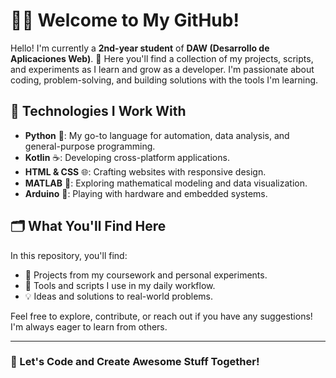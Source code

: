 # 👨‍💻 Welcome to My GitHub!

Hello! I'm currently a **2nd-year student** of **DAW (Desarrollo de Aplicaciones Web)**. 🚀 Here you'll find a collection of my projects, scripts, and experiments as I learn and grow as a developer. I'm passionate about coding, problem-solving, and building solutions with the tools I'm learning.

## 🔧 Technologies I Work With
- **Python** 🐍: My go-to language for automation, data analysis, and general-purpose programming.
- **Kotlin** ☕: Developing cross-platform applications.
- **HTML & CSS** 🌐: Crafting websites with responsive design.
- **MATLAB** 🧠: Exploring mathematical modeling and data visualization.
- **Arduino** 🤖: Playing with hardware and embedded systems.

## 🗂️ What You'll Find Here
In this repository, you'll find:
- 📂 Projects from my coursework and personal experiments.
- 🔧 Tools and scripts I use in my daily workflow.
- 💡 Ideas and solutions to real-world problems.

Feel free to explore, contribute, or reach out if you have any suggestions! I'm always eager to learn from others.

---

### 🚀 Let's Code and Create Awesome Stuff Together!
